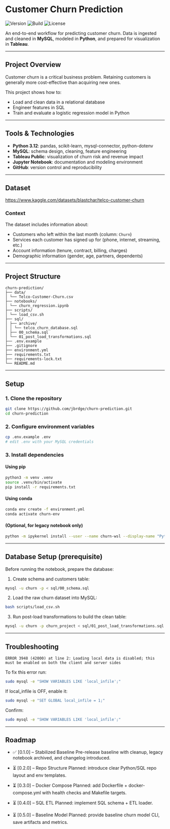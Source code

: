 # Customer Churn Prediction
![Version](https://img.shields.io/badge/version-0.1.0-blue.svg)
![Build](https://github.com/jbrdge/churn-prediction/actions/workflows/ci.yml/badge.svg)
![License](https://img.shields.io/badge/license-MIT-green.svg)


An end-to-end workflow for predicting customer churn. Data is ingested and cleaned in **MySQL**, modeled in **Python**, and prepared for visualization in **Tableau**.

---

## Project Overview

Customer churn is a critical business problem. Retaining customers is generally more cost-effective than acquiring new ones.  

This project shows how to:
- Load and clean data in a relational database
- Engineer features in SQL
- Train and evaluate a logistic regression model in Python

---

## Tools & Technologies

- **Python 3.12**: pandas, scikit-learn, mysql-connector, python-dotenv  
- **MySQL**: schema design, cleaning, feature engineering  
- **Tableau Public**: visualization of churn risk and revenue impact  
- **Jupyter Notebook**: documentation and modeling environment  
- **GitHub**: version control and reproducibility  

---

## Dataset
https://www.kaggle.com/datasets/blastchar/telco-customer-churn  

### Context
The dataset includes information about:  
- Customers who left within the last month (column: `Churn`)  
- Services each customer has signed up for (phone, internet, streaming, etc.)  
- Account information (tenure, contract, billing, charges)  
- Demographic information (gender, age, partners, dependents)  

---

## Project Structure
```
churn-prediction/
├── data/
│ └── Telco-Customer-Churn.csv
├── notebooks/
│ └── churn_regression.ipynb
├── scripts/
│ └── load_csv.sh
├── sql/
│ ├── archive/
│ │ └── telco_churn_database.sql
│ ├── 00_schema.sql
│ └── 01_post_load_transformations.sql
├── .env.example
├── .gitignore
├── environment.yml
├── requirements.txt
├── requirements-lock.txt
└── README.md
```

---

## Setup

### 1. Clone the repository
```bash
git clone https://github.com/jbrdge/churn-prediction.git
cd churn-prediction
```

### 2. Configure environment variables
```bash
cp .env.example .env
# edit .env with your MySQL credentials
```

### 3. Install dependencies
#### Using pip
```bash
python3 -m venv .venv
source .venv/bin/activate
pip install -r requirements.txt
```

#### Using conda
```bash
conda env create -f environment.yml
conda activate churn-env
```

#### (Optional, for legacy notebook only)
```bash
python -m ipykernel install --user --name churn-wsl --display-name "Python (churn-wsl)"
```

---

## Database Setup (prerequisite)
Before running the notebook, prepare the database:

1. Create schema and customers table:
```bash
mysql -u churn -p < sql/00_schema.sql
```
2. Load the raw churn dataset into MySQL:
```bash
bash scripts/load_csv.sh
```

3. Run post-load transformations to build the clean table:
```bash
mysql -u churn -p churn_project < sql/01_post_load_transformations.sql
```

---

## Troubleshooting
```
ERROR 3948 (42000) at line 2: Loading local data is disabled; this must be enabled on both the client and server sides
```

To fix this error run:
```bash
sudo mysql -e "SHOW VARIABLES LIKE 'local_infile';"
```
If local_infile is OFF, enable it:
```bash
sudo mysql -e "SET GLOBAL local_infile = 1;"
```
Confirm:
```bash
sudo mysql -e "SHOW VARIABLES LIKE 'local_infile';"
```

---

## Roadmap

- ✅ [0.1.0] – Stabilized Baseline
   Pre-release baseline with cleanup, legacy notebook archived, and changelog introduced.

- ⏳ [0.2.0] – Repo Structure
   Planned: introduce clear Python/SQL repo layout and env templates.

- ⏳ [0.3.0] – Docker Compose
   Planned: add Dockerfile + docker-compose.yml with health checks and Makefile targets.

- ⏳ [0.4.0] – SQL ETL
   Planned: implement SQL schema + ETL loader.

- ⏳ [0.5.0] – Baseline Model
   Planned: provide baseline churn model CLI, save artifacts and metrics.
